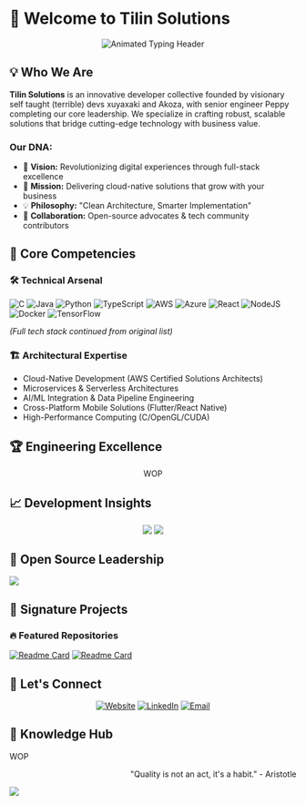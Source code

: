 # 🚀 Welcome to Tilin Solutions

<div align="center">
  <img src="https://readme-typing-svg.demolab.com?font=Roboto+Slab&size=28&duration=4000&pause=1000&color=8A2BE2&center=true&vCenter=true&width=435&lines= Tilines+Del+Sur;Innovation+Through+Collaboration;Back-End+Excellence;Cloud-Native+Solutions;Future-Ready+Development" alt="Animated Typing Header">
</div>

## 💡 Who We Are

**Tilin Solutions** is an innovative developer collective founded by visionary self taught (terrible) devs xuyaxaki and Akoza, with senior engineer Peppy completing our core leadership. We specialize in crafting robust, scalable solutions that bridge cutting-edge technology with business value.

### Our DNA:
- 🔭 **Vision:** Revolutionizing digital experiences through full-stack excellence
- 🌱 **Mission:** Delivering cloud-native solutions that grow with your business
- 💡 **Philosophy:** "Clean Architecture, Smarter Implementation"
- 👯 **Collaboration:** Open-source advocates & tech community contributors

## 🌟 Core Competencies

### 🛠️ Technical Arsenal
![C](https://img.shields.io/badge/c-%2300599C.svg?style=plastic&logo=c&logoColor=white) ![Java](https://img.shields.io/badge/java-%23ED8B00.svg?style=plastic&logo=openjdk&logoColor=white) ![Python](https://img.shields.io/badge/python-3670A0?style=plastic&logo=python&logoColor=ffdd54) ![TypeScript](https://img.shields.io/badge/typescript-%23007ACC.svg?style=plastic&logo=typescript&logoColor=white) ![AWS](https://img.shields.io/badge/AWS-%23FF9900.svg?style=plastic&logo=amazon-aws&logoColor=white) ![Azure](https://img.shields.io/badge/azure-%230072C6.svg?style=plastic&logo=microsoftazure&logoColor=white) ![React](https://img.shields.iobadge/react-%2320232a.svg?style=plastic&logo=react&logoColor=%2361DAFB) ![NodeJS](https://img.shields.io/badge/node.js-6DA55F?style=plastic&logo=node.js&logoColor=white) ![Docker](https://img.shields.io/badge/docker-%230db7ed.svg?style=plastic&logo=docker&logoColor=white) ![TensorFlow](https://img.shields.io/badge/TensorFlow-%23FF6F00.svg?style=plastic&logo=TensorFlow&logoColor=white)

*(Full tech stack continued from original list)*

### 🏗️ Architectural Expertise
- Cloud-Native Development (AWS Certified Solutions Architects)
- Microservices & Serverless Architectures
- AI/ML Integration & Data Pipeline Engineering
- Cross-Platform Mobile Solutions (Flutter/React Native)
- High-Performance Computing (C/OpenGL/CUDA)

## 🏆 Engineering Excellence

<div align="center">
  
WOP

</div>

## 📈 Development Insights

<div align="center">
  
![](https://github-readme-stats.vercel.app/api?username=TilinSolutions&theme=synthwave&hide_border=false&include_all_commits=true&count_private=true)
![](https://github-readme-streak-stats.herokuapp.com/?user=TilinSolutions&theme=synthwave&hide_border=false)
  
</div>

## 🏅 Open Source Leadership

![](https://github-profile-trophy.vercel.app/?username=TilinSolutions&theme=synthwave&no-frame=false&no-bg=false&margin-w=4)

## 💼 Signature Projects

### 🔥 Featured Repositories
[![Readme Card](https://github-readme-stats.vercel.app/api/pin/?username=TilinSolutions&repo=Tilin-RedditBot&theme=synthwave)](https://github.com/TilinSolutions/Tilin-RedditBot)
[![Readme Card](https://github-readme-stats.vercel.app/api/pin/?username=vasodeaguua6611&repo=Tilin_DocScanner&theme=synthwave)](https://github.com/vasodeaguua6611/Tilin-DocScanner)

## 🤝 Let's Connect

<div align="center">
  
[![Website](https://img.shields.io/badge/Web_Portal-8A2BE2?style=for-the-badge&logo=wordpress&logoColor=white)](https://tilinesdelsur.site)
[![LinkedIn](https://img.shields.io/badge/LinkedIn-0077B5?style=for-the-badge&logo=linkedin&logoColor=white)](https://linkedin.com/company/tilin-solutions)
[![Email](https://img.shields.io/badge/Contact_Us-D14836?style=for-the-badge&logo=gmail&logoColor=white)](mailto:solutions@tilin.dev)

</div>

## 🧠 Knowledge Hub
WOP
<div align="right">
  
"Quality is not an act, it's a habit." - Aristotle
  
</div>

[![](https://visitcount.itsvg.in/api?id=TilinSolutions&icon=5&color=9)](https://visitcount.itsvg.in)

